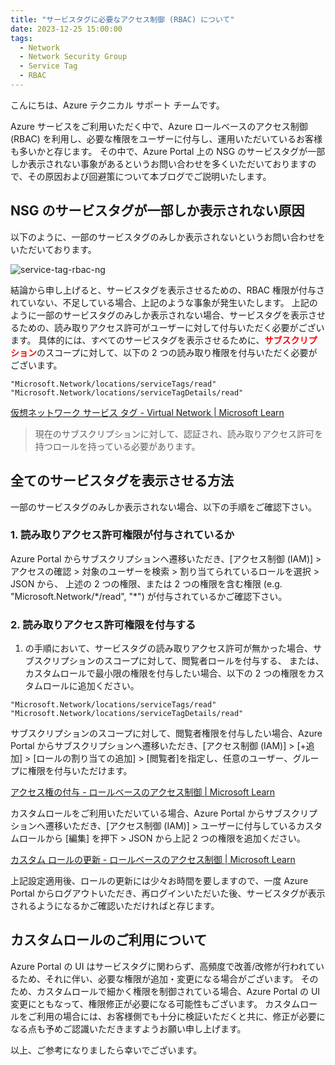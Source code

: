 ```yaml
---
title: "サービスタグに必要なアクセス制御 (RBAC) について"
date: 2023-12-25 15:00:00
tags:
  - Network
  - Network Security Group
  - Service Tag
  - RBAC
---
```


こんにちは、Azure テクニカル サポート チームです。

Azure サービスをご利用いただく中で、Azure ロールベースのアクセス制御 (RBAC) を利用し、必要な権限をユーザーに付与し、運用いただいているお客様も多いかと存じます。
その中で、Azure Portal 上の NSG のサービスタグが一部しか表示されない事象があるというお問い合わせを多くいただいておりますので、その原因および回避策について本ブログでご説明いたします。

## NSG のサービスタグが一部しか表示されない原因
以下のように、一部のサービスタグのみしか表示されないというお問い合わせをいただいております。

![service-tag-rbac-ng](https://github.com/jpaztech/blog/blob/master/articles/network/azure-service-tag-authority/service-tag-rbac-ng.png?raw=true)

結論から申し上げると、サービスタグを表示させるための、RBAC 権限が付与されていない、不足している場合、上記のような事象が発生いたします。
上記のように一部のサービスタグのみしか表示されない場合、サービスタグを表示させるための、読み取りアクセス許可がユーザーに対して付与いただく必要がございます。
具体的には、すべてのサービスタグを表示させるために、<span style="color: red; ">**サブスクリプション**</span>のスコープに対して、以下の 2 つの読み取り権限を付与いただく必要がございます。

```
"Microsoft.Network/locations/serviceTags/read"
"Microsoft.Network/locations/serviceTagDetails/read"
```

[仮想ネットワーク サービス タグ - Virtual Network | Microsoft Learn](https://learn.microsoft.com/ja-jp/azure/virtual-network/service-tags-overview)
> 現在のサブスクリプションに対して、認証され、読み取りアクセス許可を持つロールを持っている必要があります。

## 全てのサービスタグを表示させる方法
一部のサービスタグのみしか表示されない場合、以下の手順をご確認下さい。

### 1. 読み取りアクセス許可権限が付与されているか

Azure Portal からサブスクリプションへ遷移いただき、[アクセス制御 (IAM)] > アクセスの確認 > 対象のユーザーを検索 > 割り当てられているロールを選択 > JSON から、
上述の 2 つの権限、または 2 つの権限を含む権限 (e.g. "Microsoft.Network/\*/read", "\*") が付与されているかご確認下さい。

### 2. 読み取りアクセス許可権限を付与する
1. の手順において、サービスタグの読み取りアクセス許可が無かった場合、サブスクリプションのスコープに対して、閲覧者ロールを付与する、
または、カスタムロールで最小限の権限を付与したい場合、以下の 2 つの権限をカスタムロールに追加ください。

```
"Microsoft.Network/locations/serviceTags/read"
"Microsoft.Network/locations/serviceTagDetails/read"
```

サブスクリプションのスコープに対して、閲覧者権限を付与したい場合、Azure Portal からサブスクリプションへ遷移いただき、[アクセス制御 (IAM)] > [+追加] > [ロールの割り当ての追加] > [閲覧者]を指定し、任意のユーザー、グループに権限を付与いただけます。

[アクセス権の付与 - ロールベースのアクセス制御 | Microsoft Learn](https://learn.microsoft.com/ja-jp/azure/role-based-access-control/quickstart-assign-role-user-portal#grant-access)

カスタムロールをご利用いただいている場合、Azure Portal からサブスクリプションへ遷移いただき、[アクセス制御 (IAM)] > ユーザーに付与しているカスタムロールから [編集] を押下 > JSON から上記 2 つの権限を追加ください。

[カスタム ロールの更新 - ロールベースのアクセス制御 | Microsoft Learn](https://learn.microsoft.com/ja-jp/azure/role-based-access-control/custom-roles-portal#update-a-custom-role)

上記設定適用後、ロールの更新には少々お時間を要しますので、一度 Azure Portal からログアウトいただき、再ログインいただいた後、サービスタグが表示されるようになるかご確認いただければと存じます。

## カスタムロールのご利用について
Azure Portal の UI はサービスタグに関わらず、高頻度で改善/改修が行われているため、それに伴い、必要な権限が追加・変更になる場合がございます。
そのため、カスタムロールで細かく権限を制御されている場合、Azure Portal の UI 変更にともなって、権限修正が必要になる可能性もございます。
カスタムロールをご利用の場合には、お客様側でも十分に検証いただくと共に、修正が必要になる点も予めご認識いただきますようお願い申し上げます。


以上、ご参考になりましたら幸いでございます。
